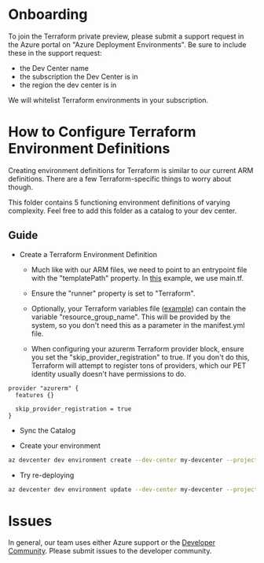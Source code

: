 # Onboarding

To join the Terraform private preview, please submit a support request in the Azure portal on "Azure Deployment Environments". Be sure to include these in the support request:
 - the Dev Center name
 - the subscription the Dev Center is in
 - the region the dev center is in

We will whitelist Terraform environments in your subscription.

# How to Configure Terraform Environment Definitions

Creating environment definitions for Terraform is similar to our current ARM definitions. There are a few Terraform-specific things to worry about though.

This folder contains 5 functioning environment definitions of varying complexity. Feel free to add this folder as a catalog to your dev center.

## Guide

* Create a Terraform Environment Definition
  * Much like with our ARM files, we need to point to an entrypoint file with the "templatePath" property. In [this](https://github.com/j-rewerts/Project-Fidalgo-PrivatePreview/tree/main/TerraformCatalog/VNET) example, we use main.tf.

  * Ensure the "runner" property is set to "Terraform".
  
  * Optionally, your Terraform variables file ([example](https://github.com/j-rewerts/Project-Fidalgo-PrivatePreview/blob/main/TerraformCatalog/VNET/variables.tf)) can contain the variable "resource_group_name". This will be provided by the system, so you don't need this as a parameter in the manifest.yml file.
  
  * When configuring your azurerm Terraform provider block, ensure you set the "skip_provider_registration" to true. If you don't do this, Terraform will attempt to register tons of providers, which our PET identity usually doesn't have permissions to do.

```
provider "azurerm" {
  features {}

  skip_provider_registration = true
}
```

* Sync the Catalog

* Create your environment

``` bash
az devcenter dev environment create --dev-center my-devcenter --project my-project --name environment-001 --environment-type Prod --environment-definition-name VNET --catalog-name terraform-catalog --parameters "{ 'restrictedNetwork': 'true' }" --user-id me
```

* Try re-deploying

``` bash
az devcenter dev environment update --dev-center my-devcenter --project my-project --name environment-001 --parameters "{ 'restrictedNetwork': 'false' }" --user-id me
```
# Issues

In general, our team uses either Azure support or the [Developer Community]([url](https://developercommunity.visualstudio.com/deploymentenvironments)https://developercommunity.visualstudio.com/deploymentenvironments). Please submit issues to the developer community.
